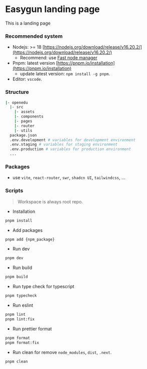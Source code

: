 # Easygun landing page

This is a landing page

### Recommended system

- Nodejs: >= 18 [https://nodejs.org/download/release/v16.20.2/](https://nodejs.org/download/release/v16.20.2/)
  - Recommend: use [Fast node manager](https://github.com/Schniz/fnm)
- Pnpm: latest version [https://pnpm.io/installation](https://pnpm.io/installation)
  - update latest version: `npm install -g pnpm`.
- Editor: `vscode`.

### Structure

```sh
|- openedu
  |- src
    |- assets
    |- components
    |- pages
    |- router
    |- utils
  package.json
  .env.development # variables for development environment
  .env.staging # variables for staging environment
  .env.production # variables for production environment
  ...
```

### Packages

- use `vite`, `react-router`, `swr`, `shadcn UI`, `tailwindcss`, ...

### Scripts

> Workspace is always root repo.

- Installation

```sh
pnpm install
```

- Add packages

```sh
pnpm add {npm_package}
```

- Run dev

```sh
pnpm dev
```

- Run build

```sh
pnpm build
```

- Run type check for typescript

```sh
pnpm typecheck
```

- Run eslint

```sh
pnpm lint
pnpm lint:fix
```

- Run prettier format

```sh
pnpm format
pnpm format:fix
```

- Run clean for remove `node_modules`, `dist`, `.next`.

```sh
pnpm clean
```
